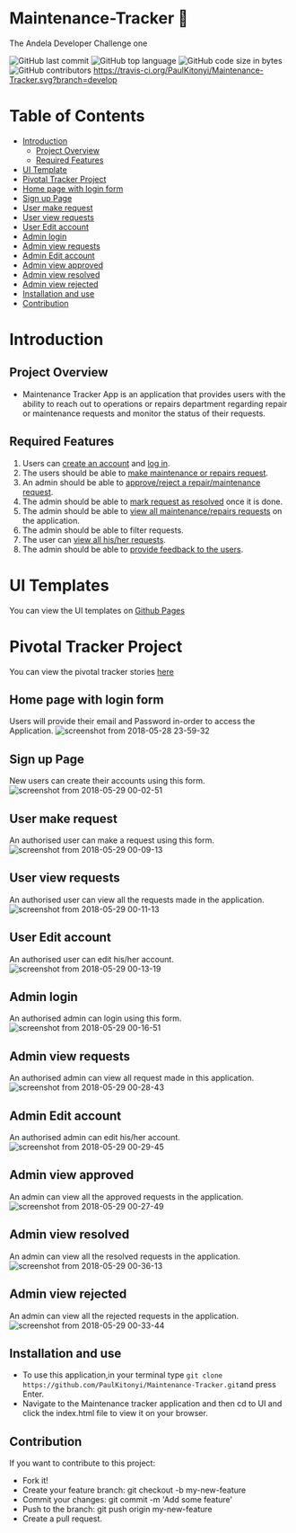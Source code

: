 # Maintenance-Tracker :hammer:

The Andela Developer Challenge one

![GitHub last commit](https://img.shields.io/github/last-commit/paulkitonyi/Maintenance-Tracker/develop.svg)
![GitHub top language](https://img.shields.io/github/languages/top/paulkitonyi/Maintenance-Tracker.svg)
![GitHub code size in bytes](https://img.shields.io/github/languages/code-size/paulkitonyi/Maintenance-Tracker.svg)
![GitHub contributors](https://img.shields.io/github/contributors/paulkitonyi/Maintenance-Tracker.svg)
https://travis-ci.org/PaulKitonyi/Maintenance-Tracker.svg?branch=develop

# Table of Contents
* [Introduction](#introduction)
    * [Project Overview](#project-overview)
    * [Required Features](#required-features)
* [UI Template](#ui-template)
* [Pivotal Tracker Project](#pivotal-tracker-project)
* [Home page with login form](#home-page-with-login-form)
* [Sign up Page](#sign-up-page)
* [User make request](#user-make-request)
* [User view requests](#user-view-request)
* [User Edit account](#user-edit-account)
* [Admin login](#admin-login)
* [Admin view requests](#admin-view-requests)
* [Admin Edit account](#admin-edit-account)
* [Admin view approved](#admin-view-approved)
* [Admin view resolved](#admin-view-resolved)
* [Admin view rejected](#admin-view-rejected)
* [Installation and use](#installation-and-use)
* [Contribution](#contribution)

# Introduction

## Project Overview
- Maintenance Tracker App is an application that provides users with the ability to reach out to
operations or repairs department regarding repair or maintenance requests and monitor the
status of their requests.

## Required Features
1. Users can [create an account](#sign-up-page) and [log in](#home-page-with-login-form).
1. The users should be able to [make maintenance or repairs request](#user-make-request).
1. An admin should be able to [approve/reject a repair/maintenance request](#admin-view-requests).
1. The admin should be able to [mark request as resolved](#admin-view-approved) once it is done.
1. The admin should be able to [view all maintenance/repairs requests](#admin-view-requests) on the application.
1. The admin should be able to filter requests.
1. The user can [view all his/her requests](#user-view-request).
1. The admin should be able to [provide feedback to the users](#admin-view-approved).

# UI Templates
You can view the UI templates on [Github Pages](https://paulkitonyi.github.io/Maintenance-Tracker/)

# Pivotal Tracker Project
You can view the pivotal tracker stories [here](https://www.pivotaltracker.com/n/projects/2173306)

## Home page with login form
Users will provide their email and Password in-order to access the Application.
![screenshot from 2018-05-28 23-59-32](https://user-images.githubusercontent.com/21083657/40629352-3d49e8d4-62d3-11e8-91ce-0ec8c8a4be90.png)

## Sign up Page
New users can create their accounts using this form.
![screenshot from 2018-05-29 00-02-51](https://user-images.githubusercontent.com/21083657/40629424-af2b625c-62d3-11e8-9faf-a8597661a356.png)

## User make request
An authorised user can make a request using this form.
![screenshot from 2018-05-29 00-09-13](https://user-images.githubusercontent.com/21083657/40629549-8f96492e-62d4-11e8-814e-e6cb3631cb3a.png)

## User view requests
An authorised user can view all the requests made in the application.
![screenshot from 2018-05-29 00-11-13](https://user-images.githubusercontent.com/21083657/40629587-e127e41e-62d4-11e8-9bc2-bf0e2110b3ca.png)

## User Edit account
An authorised user can edit his/her account.
![screenshot from 2018-05-29 00-13-19](https://user-images.githubusercontent.com/21083657/40629630-44b92970-62d5-11e8-9a9a-91dd851f4968.png)

## Admin login
An authorised admin can login using this form.
![screenshot from 2018-05-29 00-16-51](https://user-images.githubusercontent.com/21083657/40629686-c7c706c0-62d5-11e8-8829-41854cd56bce.png)

## Admin view requests
An authorised admin can view all request made in this application.
![screenshot from 2018-05-29 00-28-43](https://user-images.githubusercontent.com/21083657/40630316-641cee82-62da-11e8-9d45-6a7c945f713b.png)

## Admin Edit account
An authorised admin can edit his/her account.
![screenshot from 2018-05-29 00-29-45](https://user-images.githubusercontent.com/21083657/40629979-6d729c64-62d7-11e8-9fa1-8e6a9a06e070.png)

## Admin view approved
An admin can view all the approved requests in the application.
![screenshot from 2018-05-29 00-27-49](https://user-images.githubusercontent.com/21083657/40630262-e644a928-62d9-11e8-96a7-9dfe7cf38f31.png)

## Admin view resolved
An admin can view all the resolved requests in the application.
![screenshot from 2018-05-29 00-36-13](https://user-images.githubusercontent.com/21083657/40630100-5733312e-62d8-11e8-80a7-9a6703c1acde.png)

## Admin view rejected
An admin can view all the rejected requests in the application.
![screenshot from 2018-05-29 00-33-44](https://user-images.githubusercontent.com/21083657/40630070-1644d28a-62d8-11e8-9675-958a7b9ee80d.png)

## Installation and use
- To use this application,in your terminal type ```git clone https://github.com/PaulKitonyi/Maintenance-Tracker.git```and press Enter.
- Navigate to the Maintenance tracker application and then cd to UI and click the index.html file to view it on your browser.

## Contribution
If you want to contribute to this project:
 - Fork it!
 - Create your feature branch: git checkout -b my-new-feature
 - Commit your changes: git commit -m 'Add some feature'
 - Push to the branch: git push origin my-new-feature
 - Create a pull request.

